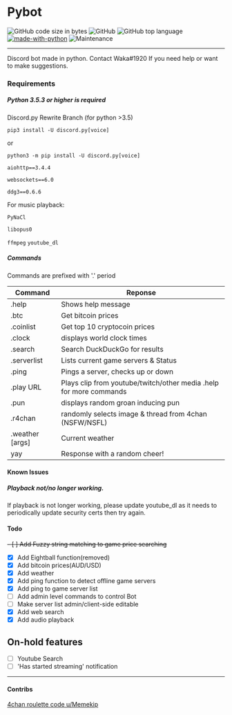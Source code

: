 # Pybot

![GitHub code size in bytes](https://img.shields.io/github/languages/code-size/Spcktr/PyBot.svg)
![GitHub](https://img.shields.io/github/license/spcktr/pybot.svg)
![GitHub top language](https://img.shields.io/github/languages/top/spcktr/pybot.svg)
[![made-with-python](https://img.shields.io/badge/Made%20with-Python-1f425f.svg)](https://www.python.org/)
![Maintenance](https://img.shields.io/maintenance/yes/2019.svg)

---

Discord bot made in python. Contact Waka#1920 If you need help or want to make suggestions.


### Requirements

##### **Python 3.5.3 or higher is required**


Discord.py Rewrite Branch (for python >3.5)

```pip3 install -U discord.py[voice]```

or

```python3 -m pip install -U discord.py[voice]```

```aiohttp==3.4.4```

```websockets==6.0```

```ddg3==0.6.6```

For music playback:

```PyNaCl```

```libopus0```

```ffmpeg```
```youtube_dl```

##### Commands

Commands are prefixed with '.' period

| Command | Reponse  |
| -------- | -------- |
| .help  |  Shows help message |
| .btc     | Get bitcoin prices |
| .coinlist     | Get top 10 cryptocoin prices |
| .clock | displays world clock times |
| .search | Search DuckDuckGo for results |
| .serverlist | Lists current game servers & Status  |
| .ping | Pings a server, checks up or down |
| .play URL | Plays clip from youtube/twitch/other media .help for more commands |
| .pun | displays random groan inducing pun |
| .r4chan | randomly selects image & thread from 4chan (NSFW/NSFL)|
| .weather <args> [args] | Current weather |
|  yay | Response with a random cheer!    |
  
#### Known Issues

##### Playback not/no longer working. 
If playback is not longer working, please update youtube_dl as it needs to periodically update security certs then try again.

#### Todo

~~- [ ] Add Fuzzy string matching to game price searching~~
- [x] Add Eightball function(removed)
- [x] Add bitcoin prices(AUD/USD)
- [x] Add weather
- [x] Add ping function to detect offline game servers
- [x] Add ping to game server list
- [ ] Add admin level commands to control Bot
- [ ] Make server list admin/client-side editable
- [x] Add web search
- [x] Add audio playback

## On-hold features

- [ ] Youtube Search
- [ ] 'Has started streaming' notification

---

#### Contribs
[4chan roulette code u/Memekip](https://www.reddit.com/r/Python/comments/ccrh6o/i_just_made_the_most_5050_script_ever_it_selects/)

